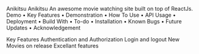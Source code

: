 Anikitsu
Anikitsu
An awesome movie watching site built on top of ReactJs.
Demo • Key Features • Demonstration • How To Use • API Usage • Deployment • Build With • To-do • Installation • Known Bugs • Future Updates • Acknowledgement

Key Features
Authentication and Authorization
Login and logout
New Movies on release
Excellant features
